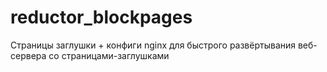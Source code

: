 # reductor_blockpages
Страницы заглушки + конфиги nginx для быстрого развёртывания веб-сервера со страницами-заглушками
